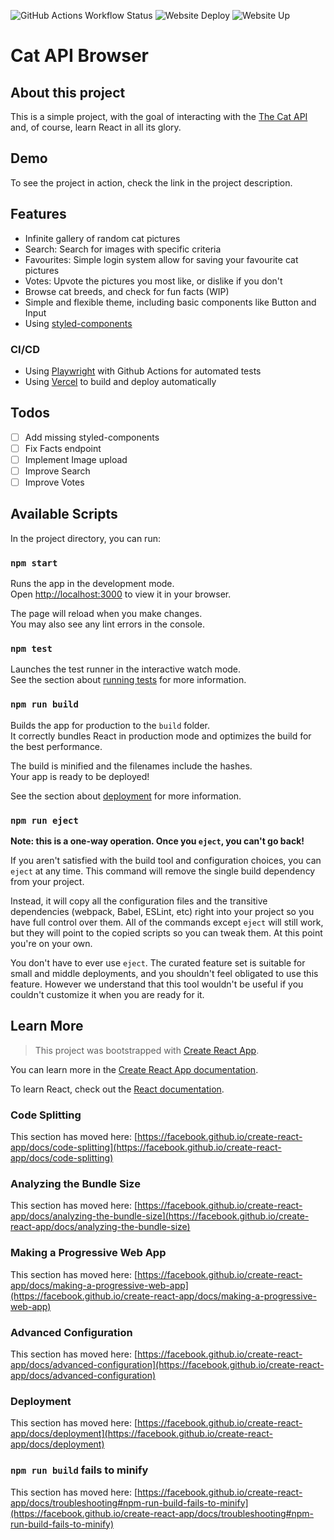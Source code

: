 ![GitHub Actions Workflow Status](https://img.shields.io/github/actions/workflow/status/rui-tx/catapi/playwright.yml?label=Tests)
![Website Deploy](https://deploy-badge.vercel.app/?url=https://catapi-eight.vercel.app/&name=catapi-eight.vercel.app)
![Website Up](https://img.shields.io/website?url=https%3A%2F%2Fcatapi-eight.vercel.app%2F)

# Cat API Browser

## About this project
This is a simple project, with the goal of interacting with the [The Cat API](https://thecatapi.com/) and, of course, learn React in all its glory.

## Demo
To see the project in action, check the link in the project description.

## Features
- Infinite gallery of random cat pictures
- Search: Search for images with specific criteria
- Favourites: Simple login system allow for saving your favourite cat pictures
- Votes: Upvote the pictures you most like, or dislike if you don't
- Browse cat breeds, and check for fun facts (WIP)
- Simple and flexible theme, including basic components like Button and Input
- Using [styled-components](https://styled-components.com/)

### CI/CD
- Using [Playwright](https://playwright.dev/) with Github Actions for automated tests
- Using [Vercel](https://vercel.com/) to build and deploy automatically

## Todos
- [ ] Add missing styled-components
- [ ] Fix Facts endpoint
- [ ] Implement Image upload
- [ ] Improve Search
- [ ] Improve Votes

## Available Scripts

In the project directory, you can run:

### `npm start`

Runs the app in the development mode.\
Open [http://localhost:3000](http://localhost:3000) to view it in your browser.

The page will reload when you make changes.\
You may also see any lint errors in the console.

### `npm test`

Launches the test runner in the interactive watch mode.\
See the section about [running tests](https://facebook.github.io/create-react-app/docs/running-tests) for more information.

### `npm run build`

Builds the app for production to the `build` folder.\
It correctly bundles React in production mode and optimizes the build for the best performance.

The build is minified and the filenames include the hashes.\
Your app is ready to be deployed!

See the section about [deployment](https://facebook.github.io/create-react-app/docs/deployment) for more information.

### `npm run eject`

**Note: this is a one-way operation. Once you `eject`, you can't go back!**

If you aren't satisfied with the build tool and configuration choices, you can `eject` at any time. This command will remove the single build dependency from your project.

Instead, it will copy all the configuration files and the transitive dependencies (webpack, Babel, ESLint, etc) right into your project so you have full control over them. All of the commands except `eject` will still work, but they will point to the copied scripts so you can tweak them. At this point you're on your own.

You don't have to ever use `eject`. The curated feature set is suitable for small and middle deployments, and you shouldn't feel obligated to use this feature. However we understand that this tool wouldn't be useful if you couldn't customize it when you are ready for it.

## Learn More
> This project was bootstrapped with [Create React App](https://github.com/facebook/create-react-app).

You can learn more in the [Create React App documentation](https://facebook.github.io/create-react-app/docs/getting-started).

To learn React, check out the [React documentation](https://reactjs.org/).

### Code Splitting

This section has moved here: [https://facebook.github.io/create-react-app/docs/code-splitting](https://facebook.github.io/create-react-app/docs/code-splitting)

### Analyzing the Bundle Size

This section has moved here: [https://facebook.github.io/create-react-app/docs/analyzing-the-bundle-size](https://facebook.github.io/create-react-app/docs/analyzing-the-bundle-size)

### Making a Progressive Web App

This section has moved here: [https://facebook.github.io/create-react-app/docs/making-a-progressive-web-app](https://facebook.github.io/create-react-app/docs/making-a-progressive-web-app)

### Advanced Configuration

This section has moved here: [https://facebook.github.io/create-react-app/docs/advanced-configuration](https://facebook.github.io/create-react-app/docs/advanced-configuration)

### Deployment

This section has moved here: [https://facebook.github.io/create-react-app/docs/deployment](https://facebook.github.io/create-react-app/docs/deployment)

### `npm run build` fails to minify

This section has moved here: [https://facebook.github.io/create-react-app/docs/troubleshooting#npm-run-build-fails-to-minify](https://facebook.github.io/create-react-app/docs/troubleshooting#npm-run-build-fails-to-minify)
